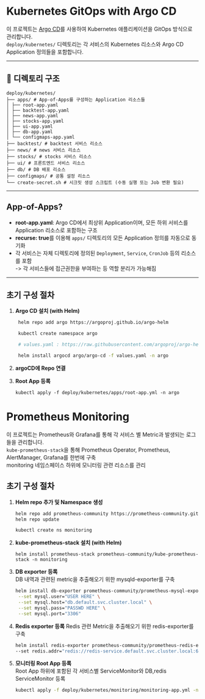 # Kubernetes GitOps with Argo CD

이 프로젝트는 [Argo CD](https://argo-cd.readthedocs.io/en/stable/)를 사용하여 Kubernetes 애플리케이션을 GitOps 방식으로 관리합니다.  
`deploy/kubernetes/` 디렉토리는 각 서비스의 Kubernetes 리소스와 Argo CD Application 정의들을 포함합니다.

---

## 📂 디렉토리 구조

```
deploy/kubernetes/  
├── apps/ # App-of-Apps를 구성하는 Application 리소스들 
│ ├── root-app.yaml 
│ ├── backtest-app.yaml 
│ ├── news-app.yaml 
│ ├── stocks-app.yaml 
│ ├── ui-app.yaml 
│ ├── db-app.yaml 
│ └── configmaps-app.yaml 
├── backtest/ # backtest 서비스 리소스 
├── news/ # news 서비스 리소스 
├── stocks/ # stocks 서비스 리소스 
├── ui/ # 프론트엔드 서비스 리소스 
├── db/ # DB 배포 리소스 
├── configmaps/ # 공통 설정 리소스 
└── create-secret.sh # 시크릿 생성 스크립트 (수동 실행 또는 Job 변환 필요)
```

---

## App-of-Apps?

- **root-app.yaml**: Argo CD에서 최상위 Application이며, 모든 하위 서비스를 Application 리소스로 포함하는 구조
- **recurse: true**를 이용해 `apps/` 디렉토리의 모든 Application 정의를 자동으로 동기화
- 각 서비스는 자체 디렉토리에 정의된 `Deployment`, `Service`, `CronJob` 등의 리소스를 포함  
-> 각 서비스들에 접근권한을 부여하는 등 역할 분리가 가능해짐 

---

## 초기 구성 절차

1. **Argo CD 설치 (with Helm)**
   ```bash
    helm repo add argo https://argoproj.github.io/argo-helm

    kubectl create namespace argo

    # values.yaml : https://raw.githubusercontent.com/argoproj/argo-helm/main/charts/argo-cd/values.yaml

    helm install argocd argo/argo-cd -f values.yaml -n argo
   ```
2. **argoCD에 Repo 연결**

3. **Root App 등록**
    ```
    kubectl apply -f deploy/kubernetes/apps/root-app.yml -n argo
    ```

# Prometheus Monitoring
이 프로젝트는 Prometheus와 Grafana를 통해 각 서비스 별 Metric과 발생되는 로그들을 관리합니다.  
`kube-prometheus-stack`을 통해 Prometheus Operator, Prometheus, AlertManager, Grafana를 한번에 구축    
monitoring 네임스페이스 하위에 모니터링 관련 리소스를 관리  
## 초기 구성 절차
1. **Helm repo 추가 및 Namespace 생성**
   ```bash
   helm repo add prometheus-community https://prometheus-community.github.io/helm-charts
   helm repo update

   kubectl create ns monitoring
   ```
2. **kube-prometheus-stack 설치 (with Helm)**
   ```
   helm install prometheus-stack prometheus-community/kube-prometheus-stack -n monitoring
   ```
3. **DB exporter 등록**  
DB 내역과 관련된 metric을 추출해오기 위한 mysqld-exporter를 구축
   ```bash
   helm install db-exporter prometheus-community/prometheus-mysql-exporter -n monitoring \
    --set mysql.user="USER HERE" \
    --set mysql.host="db.default.svc.cluster.local" \
    --set mysql.pass="PASSWD HERE" \
    --set mysql.port="3306"
   ```
4. **Redis exporter 등록**
Redis 관련 Metric을 추출해오기 위한 redis-exporter를 구축
   ```bash
   helm install redis-exporter prometheus-community/prometheus-redis-exporter -n monitoring \ 
   --set redis.addr="redis://redis-service.default.svc.cluster.local:6379" \ 

   ```
5. **모니터링 Root App 등록**  
Root App 하위에 포함된 각 서비스별 ServiceMonitor와 DB,redis ServiceMonitor 등록
   ```bash
   kubectl apply -f deploy/kubernetes/monitoring/monitoring-app.yml -n argo
   ```